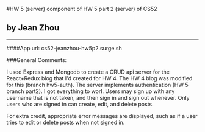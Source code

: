 #HW 5 (server) component of HW 5 part 2 (server) of CS52
## by Jean Zhou

---
####App url: cs52-jeanzhou-hw5p2.surge.sh

###General Comments:

I used Express and Mongodb to create a CRUD api server for the React+Redux blog that I'd created for HW 4. The HW 4 blog was modified for this (branch hw5-auth). The server implements authentication (HW 5 branch part2). I got everything to worl. Users may sign up with any username that is not taken, and then sign in and sign out whenever. Only users who are signed in can create, edit, and delete posts.

For extra credit, appropriate error messages are displayed, such as if a user tries to edit or delete posts when not signed in.

